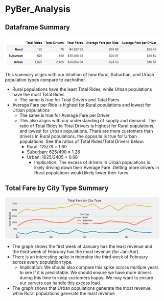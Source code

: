 # PyBer_Analysis

## Dataframe Summary
![Population Type Summary](https://github.com/Calistic/PyBer_Analysis/blob/master/Analysis/SummaryDF.PNG)

This summary aligns with our intuition of how Rural, Suburban, and Urban population types compare to eachother.
- Rural populations have the least Total Rides, while Urban populations have the most Total Rides
  - The same is true for Total Drivers and Total Fares
- Average Fare per Ride is highest for Rural populations and lowest for Urban populations
  - The same is true for Average Fare per Driver
  - This also aligns with our understanding of supply and demand. The ratio of Total Rides to Total Drivers is highest for Rural populations, and lowest for Urban populations. There are more customers than drivers in Rural populations, the opposite is true for Urban populations. See the ratios of Total Rides/Total Drivers below:
    - Rural: 125/78 = 1.60
    - Suburban: 625/490 = 1.28
    - Urban: 1625/2405 = 0.68
      - Implication: The excess of drivers in Urban populations is likely driving down their Average Fare. Getting more drivers in Rural populations would likely lower their fares.

## Total Fare by City Type Summary
![Total Fare by City Type](https://github.com/Calistic/PyBer_Analysis/blob/master/Analysis/Total_Fare_by_City_Type.png)

- The graph shows the first week of January has the least revenue and the third week of February has the most revenue (for Jan-Apr).
- There is an interesting spike in ridership the third week of February across every population type.
  - Implication: We should also compare this spike across multiple years to see if it is predictable. We should ensure we have more drivers during this time to keep customers happy. We may want to ensure our servers can handle this excess load.
- The graph shows that Urban populations generate the most revenue, while Rural populations generate the least revenue
